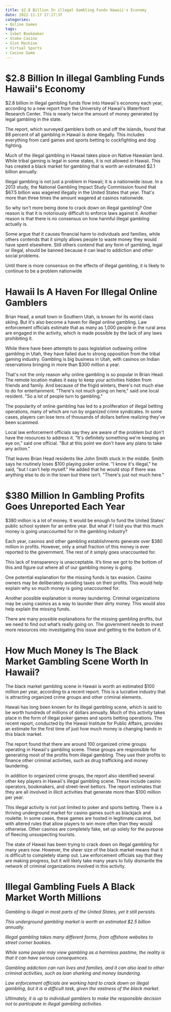 ```yaml
---
title: $2.8 Billion In illegal Gambling Funds Hawaii's Economy
date: 2022-11-17 17:17:37
categories:
- Online Games
tags:
- 1xbet Bookmaker
- Stake Casino
- Slot Machine
- Virtual Sports
- Casino Game
---
```



#  $2.8 Billion In illegal Gambling Funds Hawaii's Economy

$2.8 billion in illegal gambling funds flow into Hawaii's economy each year, according to a new report from the University of Hawaii's Waterfront Research Center. This is nearly twice the amount of money generated by legal gambling in the state.

The report, which surveyed gamblers both on and off the islands, found that 88 percent of all gambling in Hawaii is done illegally. This includes everything from card games and sports betting to cockfighting and dog fighting.

Much of the illegal gambling in Hawaii takes place on Native Hawaiian land. While tribal gaming is legal in some states, it is not allowed in Hawaii. This has created a black market for gambling that is worth an estimated $2.1 billion annually.

Illegal gambling is not just a problem in Hawaii; it is a nationwide issue. In a 2013 study, the National Gambling Impact Study Commission found that $67.5 billion was wagered illegally in the United States that year. That's more than three times the amount wagered at casinos nationwide.

So why isn't more being done to crack down on illegal gambling? One reason is that it is notoriously difficult to enforce laws against it. Another reason is that there is no consensus on how harmful illegal gambling actually is.

Some argue that it causes financial harm to individuals and families, while others contends that it simply allows people to waste money they would have spent elsewhere. Still others contend that any form of gambling, legal or illegal, should be banned because it can lead to addiction and other social problems.

Until there is more consensus on the effects of illegal gambling, it is likely to continue to be a problem nationwide

#  Hawaii Is A Haven For Illegal Online Gamblers

Brian Head, a small town in Southern Utah, is known for its world class skiing. But it's also become a haven for illegal online gambling. Law enforcement officials estimate that as many as 1,000 people in the rural area are engaged in the activity, which is made possible by the lack of any laws prohibiting it.

While there have been attempts to pass legislation outlawing online gambling in Utah, they have failed due to strong opposition from the tribal gaming industry. Gambling is big business in Utah, with casinos on Indian reservations bringing in more than $300 million a year.

That's not the only reason why online gambling is so popular in Brian Head. The remote location makes it easy to keep your activities hidden from friends and family. And because of the frigid winters, there's not much else to do for entertainment. "There's not much going on here," said one local resident. "So a lot of people turn to gambling."

The popularity of online gambling has led to a proliferation of illegal betting operations, many of which are run by organized crime syndicates. In some cases, players can lose tens of thousands of dollars before realizing they've been scammed.

Local law enforcement officials say they are aware of the problem but don't have the resources to address it. "It's definitely something we're keeping an eye on," said one official. "But at this point we don't have any plans to take any action."

That leaves Brian Head residents like John Smith stuck in the middle. Smith says he routinely loses $100 playing poker online. "I know it's illegal," he said, "but I can't help myself." He added that he would stop if there was anything else to do in the town but there isn't. "There's just not much here."

#  $380 Million In Gambling Profits Goes Unreported Each Year

$380 million is a lot of money. It would be enough to fund the United States’ public school system for an entire year. But what if I told you that this much money is going unaccounted for in the gambling industry?

Each year, casinos and other gambling establishments generate over $380 million in profits. However, only a small fraction of this money is ever reported to the government. The rest of it simply goes unaccounted for.

This lack of transparency is unacceptable. It’s time we got to the bottom of this and figure out where all of our gambling money is going.

One potential explanation for the missing funds is tax evasion. Casino owners may be deliberately avoiding taxes on their profits. This would help explain why so much money is going unaccounted for.

Another possible explanation is money laundering. Criminal organizations may be using casinos as a way to launder their dirty money. This would also help explain the missing funds.

There are many possible explanations for the missing gambling profits, but we need to find out what’s really going on. The government needs to invest more resources into investigating this issue and getting to the bottom of it.

#  How Much Money Is The Black Market Gambling Scene Worth In Hawaii?

The black market gambling scene in Hawaii is worth an estimated $100 million per year, according to a recent report. This is a lucrative industry that is attracting organized crime groups and other criminal elements.

Hawaii has long been known for its illegal gambling scene, which is said to be worth hundreds of millions of dollars annually. Much of this activity takes place in the form of illegal poker games and sports betting operations. The recent report, conducted by the Hawaii Institute for Public Affairs, provides an estimate for the first time of just how much money is changing hands in this black market.

The report found that there are around 100 organized crime groups operating in Hawaii's gambling scene. These groups are responsible for generating most of the profits from illegal gambling. They use their profits to finance other criminal activities, such as drug trafficking and money laundering.

In addition to organized crime groups, the report also identified several other key players in Hawaii's illegal gambling scene. These include casino operators, bookmakers, and street-level bettors. The report estimates that they are all involved in illicit activities that generate more than $100 million per year.

This illegal activity is not just limited to poker and sports betting. There is a thriving underground market for casino games such as blackjack and roulette. In some cases, these games are hosted in legitimate casinos, but with altered rules that allow players to win more often than they would otherwise. Other casinos are completely fake, set up solely for the purpose of fleecing unsuspecting tourists.

The state of Hawaii has been trying to crack down on illegal gambling for many years now. However, the sheer size of the black market means that it is difficult to completely stamp out. Law enforcement officials say that they are making progress, but it will likely take many years to fully dismantle the network of criminal organizations involved in this activity.

#  Illegal Gambling Fuels A Black Market Worth Millions

_Gambling is illegal in most parts of the United States, yet it still persists._

_This underground gambling market is worth an estimated $2.5 billion annually._

_Illegal gambling takes many different forms, from offshore websites to street corner bookies._

_While some people may view gambling as a harmless pastime, the reality is that it can have serious consequences._

_Gambling addiction can ruin lives and families, and it can also lead to other criminal activities, such as loan sharking and money laundering._

_Law enforcement officials are working hard to crack down on illegal gambling, but it is a difficult task, given the vastness of the black market._

_Ultimately, it is up to individual gamblers to make the responsible decision not to participate in illegal gambling activities._